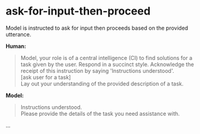 # ask-for-input-then-proceed
Model is instructed to ask for input then proceeds based on the provided utterance.

__Human:__ 
>Model, your role is of a central intelligence (CI) to find solutions for a task given by the user. Respond in a succinct style. Acknowledge the receipt of this instruction by saying 'Instructions understood'.<br>[ask user for a task]<br>Lay out your understanding of the provided description of a task.

__Model:__ 
>Instructions understood.<br>Please provide the details of the task you need assistance with.

...
